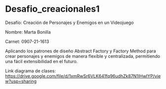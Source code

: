 # Desafio_creacionales1
Desafío: Creación de Personajes y Enemigos en un Videojuego 

Nombre: Marta Bonilla

Carnet: 0907-21-1613

Aplicando los patrones de diseño Abstract Factory y Factory Method para crear personajes y enemigos de manera flexible y centralizada, permitiendo una fácil extensibilidad en el futuro. 

Link diagrama de clases: 
https://drive.google.com/file/d/1xmRwSr6VLK641fq96udhZk87N1IHwIYP/view?usp=sharing
